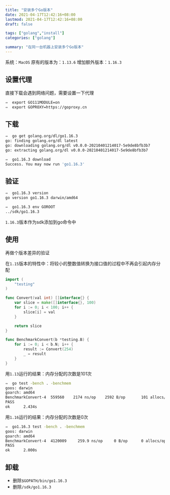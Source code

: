 ```yaml
---
title: "安装多个Go版本"
date: 2021-04-17T12:42:16+08:00
lastmod: 2021-04-17T12:42:16+08:00
draft: false

tags: ["golang","install"]
categories: ["golang"]

summary: "在同一台机器上安装多个Go版本"
---
```

系统：`MacOS`
原有的版本为：`1.13.6`
增加额外版本：`1.16.3`

## 设置代理

直接下载会遇到网络问题，需要设置一下代理
```bash
⇒  export GO111MODULE=on
⇒  export GOPROXY=https://goproxy.cn
```

## 下载

```bash
⇒  go get golang.org/dl/go1.16.3
go: finding golang.org/dl latest
go: downloading golang.org/dl v0.0.0-20210401214017-5e9de8bfb3b7
go: extracting golang.org/dl v0.0.0-20210401214017-5e9de8bfb3b7

⇒  go1.16.3 download
Success. You may now run 'go1.16.3'
```

## 验证
```bash
⇒  go1.16.3 version
go version go1.16.3 darwin/amd64

⇒  go1.16.3 env GOROOT
../sdk/go1.16.3
```
`1.16.3`版本作为sdk添加到go命令中

## 使用
再做个版本差异的验证

在`1.15`版本的特性中：将较小的整数值转换为接口值的过程中不再会引起内存分配
```go
import (
	"testing"
)

func Convert(val int) []interface{} {
	var slice = make([]interface{}, 100)
	for i := 0; i < 100; i++ {
		slice[i] = val
	}

	return slice
}

func BenchmarkConvert(b *testing.B) {
	for i := 0; i < b.N; i++ {
		result := Convert(254)
		_ = result
	}
}
```

用`1.13`运行的结果：内存分配的次数是101次
```bash
⇒  go test -bench . -benchmem
goos: darwin
goarch: amd64
BenchmarkConvert-4  559560    2174 ns/op    2592 B/op       101 allocs/op
PASS
ok      2.434s
```

用`1.16`运行的结果：内存分配的次数是0次
```bash
⇒  go1.16.3 test -bench . -benchmem
goos: darwin
goarch: amd64
BenchmarkConvert-4  4120009     259.9 ns/op     0 B/op      0 allocs/op
PASS
ok      2.000s
```

## 卸载

* 删除`$GOPATH/bin/go1.16.3`
* 删除`/sdk/go1.16.3`
